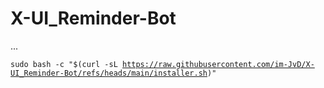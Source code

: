 # X-UI_Reminder-Bot
...

<code>sudo bash -c "$(curl -sL https://raw.githubusercontent.com/im-JvD/X-UI_Reminder-Bot/refs/heads/main/installer.sh)"</code>
